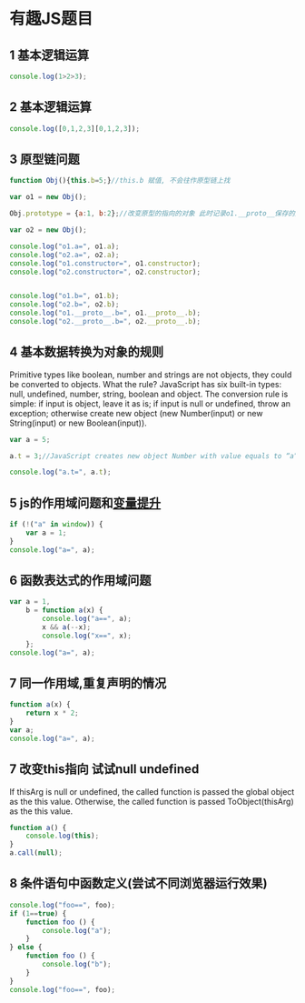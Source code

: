 # 有趣JS题目
## 1 基本逻辑运算
```javascript
console.log(1>2>3);
```

## 2 基本逻辑运算
```javascript
console.log([0,1,2,3][0,1,2,3]);
```

## 3 原型链问题
```javascript
function Obj(){this.b=5;}//this.b 赋值, 不会往作原型链上找

var o1 = new Obj();

Obj.prototype = {a:1, b:2};//改变原型的指向的对象 此时记录o1.__proto__保存的还是老的值

var o2 = new Obj();

console.log("o1.a=", o1.a);
console.log("o2.a=", o2.a);
console.log("o1.constructor=", o1.constructor);
console.log("o2.constructor=", o2.constructor);


console.log("o1.b=", o1.b);
console.log("o2.b=", o2.b);
console.log("o1.__proto__.b=", o1.__proto__.b);
console.log("o2.__proto__.b=", o2.__proto__.b);
```

## 4 基本数据转换为对象的规则
Primitive types like boolean, number and strings are not objects, they could be converted to objects. What the rule? 
JavaScript has six built-in types: null, undefined, number, string, boolean and object. The conversion rule is simple: if input is object, leave it as is; if input is null or undefined, throw an exception; otherwise create new object (new Number(input) or new String(input) or new Boolean(input)). 
```javascript
var a = 5;

a.t = 3;//JavaScript creates new object Number with value equals to “a” (5 in our case), then create new property “t” with value 3. But then this object is not assigned back to variable “a”, it is just disappear in garbage. 

console.log("a.t=", a.t);
```

## 5 js的作用域问题和[变量提升](https://developer.mozilla.org/zh-CN/docs/Glossary/Hoisting)
```javascript
if (!("a" in window)) {
    var a = 1;
}
console.log("a=", a);
```

## 6 函数表达式的作用域问题
```javascript
var a = 1,
    b = function a(x) {
        console.log("a==", a);
        x && a(--x);
        console.log("x==", x);
    };
console.log("a=", a);
```

## 7 同一作用域,重复声明的情况

```javascript
function a(x) {
    return x * 2;
}
var a;
console.log("a=", a);
```
## 7 改变this指向 试试null undefined
If thisArg is null or undefined, the called function is passed the global object as the this value. Otherwise, the called function is passed ToObject(thisArg) as the this value.
```javascript
function a() {
    console.log(this);
}
a.call(null);
```

## 8 条件语句中函数定义(尝试不同浏览器运行效果)
```javascript
console.log("foo==", foo);
if (1==true) {
    function foo () {
        console.log("a");
    }
} else {
    function foo () {
        console.log("b");
    }
}
console.log("foo==", foo);
```





